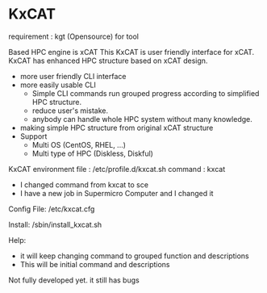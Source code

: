 # KxCAT
requirement : kgt (Opensource) for tool

Based HPC engine is xCAT
This KxCAT is user friendly interface for xCAT.
KxCAT has enhanced HPC structure based on xCAT design.
 - more user friendly CLI interface
 - more easily usable CLI
   + Simple CLI commands run grouped progress according to simplified HPC structure.
   + reduce user's mistake.
   + anybody can handle whole HPC system without many knowledge.
 - making simple HPC structure from original xCAT structure
 - Support
   + Multi OS (CentOS, RHEL, ...)
   + Multi type of HPC (Diskless, Diskful)



KxCAT environment file : /etc/profile.d/kxcat.sh
command : kxcat
- I changed command from kxcat to sce
- I have a new job in Supermicro Computer and I changed it

Config File:
<KxCAT HOME>/etc/kxcat.cfg

Install:
<KxCAT HOME>/sbin/install_kxcat.sh

Help: 
 - it will keep changing command to grouped function and descriptions
 - This will be initial command and descriptions

Not fully developed yet.
it still has bugs

